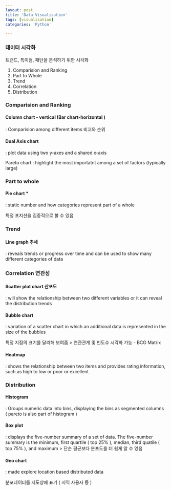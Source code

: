 ```yaml
---
layout: post
title: 'Data Visualisation'
tags: [visualisation]
categories: 'Python'

---
```


### 데이터 시각화

트랜드, 특이점, 패턴을 분석하기 위한 시각화

1. Comparision and Ranking
2. Part to Whole
3. Trend
4. Correlation
5. Distribution



### Comparision and Ranking

#### Column chart - vertical  (Bar chart-horizontal )

 : Comparision among different items 비교와 순위

#### Dual Axis chart 

: plot data using two y-axes and a shared x-axis

Pareto chart : highlight the most importatnt among a set of factors (typically large) 



### Part to whole 

#### Pie chart *

: static number and how categories represent part of a whole 

특정 포지션을 집중적으로 볼 수 있음



### Trend

#### Line graph 추세

: reveals trends or progress over time and can be used to show many different categories of data



### Correlation 연관성

#### Scatter plot chart 산포도

: will show the relationship between two different variables or it can reveal the distribution trends



#### Bubble chart 

: variation of a scatter chart in which an additional data is represented in the size of the bubbles

특정 지점의 크기를 달리해 보여줌 > 연관관계 및 빈도수 시각화 가능 - BCG Matrix



#### Heatmap 

: shows the relationship between two items and provides rating information, such as high to low or poor or excellent



### Distribution

#### Histogram

: Groups numeric data into bins, displaying the bins as segmented columns ( pareto is also part of histogram ) 



#### Box plot 

: displays the five-number summary of a set of data. The five-number summary is the minimum, first quartile ( top 25% ), median, third quatile ( top 75% ), and maximum > 단순 평균보다 분포도를 더 쉽게 알 수 있음 



#### Geo chart 

: made explore location based distributed data

분포데이터를 지도상에 표기 ( 지역 사용자 등 )

